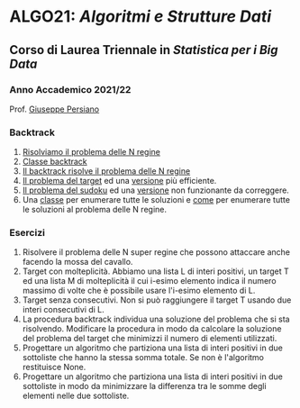 # ALGO21: *Algoritmi e Strutture Dati* #
## Corso di Laurea Triennale in *Statistica per i Big Data* ##
### Anno Accademico 2021/22 ###

Prof. [Giuseppe Persiano](https://giuper.github.io)

### Backtrack ###

1. [Risolviamo il problema delle N regine](queen.py)
2. [Classe backtrack](back.py)
3. [Il backtrack risolve il problema delle N regine](backQueen.py)
4. [Il problema del target](target.py) ed una [versione](targetEff.py)
pi&ugrave; efficiente.
5. [Il problema del sudoku](sudokuW.py) ed una [versione](sudoku.py) non
funzionante da correggere.
6. Una [classe](backAll.py) per enumerare tutte le soluzioni e [come](allQueen.py) per enumerare tutte le soluzioni al problema delle N regine.




### Esercizi ###
1. Risolvere il problema delle N super regine che possono attaccare anche facendo la mossa del cavallo.
2. Target con molteplicit&agrave;. Abbiamo una lista L di interi positivi, un target T ed una lista M di molteplicit&agrave; il cui i-esimo elemento indica il numero massimo di volte che &egrave; possibile usare l'i-esimo elemento di L.
3. Target senza consecutivi. Non si pu&ograve; raggiungere il target T usando due interi consecutivi di L.
4. La procedura backtrack individua una soluzione del problema che si sta
risolvendo. Modificare la procedura in modo da calcolare la soluzione del problema del target che minimizzi il numero di elementi utilizzati.
5. Progettare un algoritmo che partiziona una lista di interi positivi in due sottoliste che hanno la stessa somma totale. Se non &egrave; l'algoritmo restituisce None.
6. Progettare un algoritmo che partiziona una lista di interi positivi in due sottoliste in modo da minimizzare la differenza tra le somme degli elementi nelle due sottoliste.

